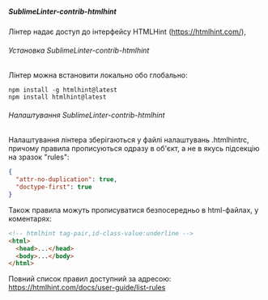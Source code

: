 ##### SublimeLinter-contrib-htmlhint

Лінтер надає доступ до інтерфейсу HTMLHint (https://htmlhint.com/),


###### Установка SublimeLinter-contrib-htmlhint

Лінтер можна встановити локально обо глобально:
```shell
npm install -g htmlhint@latest
npm install htmlhint@latest
```


###### Налаштування SublimeLinter-contrib-htmlhint

Налаштування лінтера зберігаються у файлі налаштувань .htmlhintrc, причому
правила прописуються одразу в об'єкт, а не в якусь підсекцію на зразок "rules":

```json
{
  "attr-no-duplication": true,
  "doctype-first": true
}
```

Також правила можуть прописуватися безпосередньо в html-файлах, у коментарях:
```html
<!-- htmlhint tag-pair,id-class-value:underline -->
<html>
  <head>...</head>
  <body>...</body>
</html>
````

Повний список правил доступний за адресою:
https://htmlhint.com/docs/user-guide/list-rules